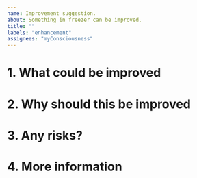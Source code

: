 ```yaml
---
name: Improvement suggestion.
about: Something in freezer can be improved.
title: ""
labels: "enhancement"
assignees: "myConsciousness"
---
```


<!-- When reporting a improvement, please read this complete template and fill all the questions in order to get a better response -->

# 1. What could be improved

<!-- What part of the code/functionality could be improved? -->

# 2. Why should this be improved

<!--  Why is this necessary to be improved? -->

# 3. Any risks?

<!-- Are there any risks in improving this? Will the API change? Will other functionality change? -->

# 4. More information

<!-- Do you have any other useful information about this improvement report? Please write it down here -->
<!-- Possible helpful information: references to other sites/repositories -->
<!-- Are you interested in working on a PR for this? -->
